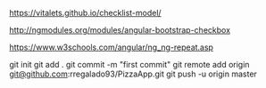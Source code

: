 https://vitalets.github.io/checklist-model/

http://ngmodules.org/modules/angular-bootstrap-checkbox

https://www.w3schools.com/angular/ng_ng-repeat.asp

git init
git add .
git commit -m "first commit"
git remote add origin git@github.com:rregalado93/PizzaApp.git
git push -u origin master